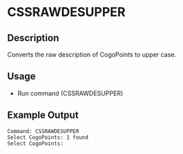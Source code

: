 # CSSRAWDESUPPER

## Description

Converts the raw description of CogoPoints to upper case.

## Usage

* Run command (CSSRAWDESUPPER)

## Example Output

```
Command: CSSRAWDESUPPER
Select CogoPoints: 1 found
Select CogoPoints:
```
